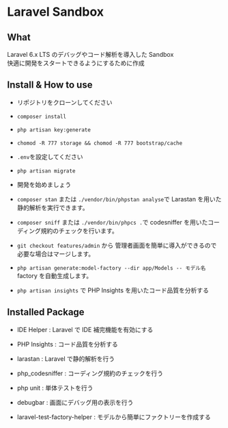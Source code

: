 # Laravel Sandbox

## What

Laravel 6.x LTS のデバッグやコード解析を導入した Sandbox  
快適に開発をスタートできるようにするために作成

## Install & How to use

-   リポジトリをクローンしてください

-   `composer install`

-   `php artisan key:generate`

-   `chomod -R 777 storage && chomod -R 777 bootstrap/cache`

-   `.env`を設定してください

-   `php artisan migrate`

-   開発を始めましょう

-   `composer stan` または `./vendor/bin/phpstan analyse`で Larastan を用いた静的解析を実行できます。

-   `composer sniff` または `./vendor/bin/phpcs .`で codesniffer を用いたコーディング規約のチェックを行います。

-   `git checkout features/admin` から 管理者画面を簡単に導入ができるので必要な場合はマージします。

-   `php artisan generate:model-factory --dir app/Models -- モデル名` factory を自動生成します。

-   `php artisan insights` で PHP Insights を用いたコード品質を分析する

## Installed Package

-   IDE Helper : Laravel で IDE 補完機能を有効にする

-   PHP Insights : コード品質を分析する

-   larastan : Laravel で静的解析を行う

-   php_codesniffer : コーディング規約のチェックを行う

-   php unit : 単体テストを行う

-   debugbar : 画面にデバッグ用の表示を行う

-   laravel-test-factory-helper : モデルから簡単にファクトリーを作成する

